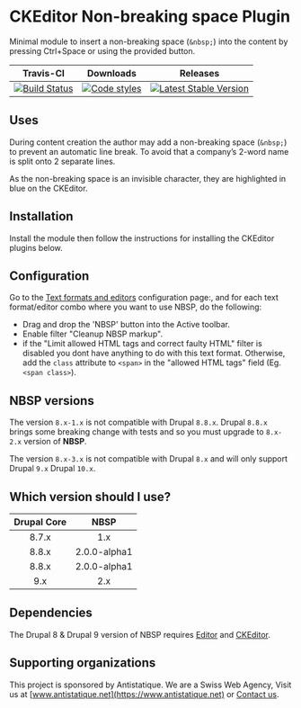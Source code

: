 # CKEditor Non-breaking space Plugin

Minimal module to insert a non-breaking space (`&nbsp;`)
into the content by pressing Ctrl+Space or using the provided button.

|       Travis-CI        |        Downloads        |         Releases         |
|:----------------------:|:-----------------------:|:------------------------:|
| [![Build Status](https://github.com/antistatique/drupal-ckeditor-nbsp/actions/workflows/ci.yml/badge.svg)](https://github.com/antistatique/drupal-ckeditor-nbsp/actions/workflows/ci.yml) | [![Code styles](https://github.com/antistatique/drupal-ckeditor-nbsp/actions/workflows/styles.yml/badge.svg)](https://github.com/antistatique/drupal-ckeditor-nbsp/actions/workflows/styles.yml) | [![Latest Stable Version](https://img.shields.io/badge/release-v2.0-blue.svg?style=flat-square)](https://www.drupal.org/project/nbsp/releases) |

## Uses

During content creation the author may add a non-breaking space (`&nbsp;`)
to prevent an automatic line break.
To avoid that a company’s 2-word name is split onto 2 separate lines.

As the non-breaking space is an invisible character,
they are highlighted in blue on the CKEditor.

## Installation

Install the module then follow the instructions
for installing the CKEditor plugins below.

## Configuration

Go to the [Text formats and editors](/admin/config/content/formats)
configuration page:, and for each text format/editor combo
where you want to use NBSP, do the following:

* Drag and drop the 'NBSP' button into the Active toolbar.
* Enable filter "Cleanup NBSP markup".
* if the "Limit allowed HTML tags and correct faulty HTML" filter is disabled
you dont have anything to do with this text format.
Otherwise, add the `class` attribute to `<span>` in the "allowed HTML tags"
field (Eg. `<span class>`).

## NBSP versions

The version `8.x-1.x` is not compatible with Drupal `8.8.x`.
Drupal `8.8.x` brings some breaking change with tests and so you
must upgrade to `8.x-2.x` version of **NBSP**.

The version `8.x-3.x` is not compatible with Drupal `8.x` and will only support Drupal `9.x` Drupal `10.x`.

## Which version should I use?

| Drupal Core |     NBSP     |
|:-----------:|:------------:|
|    8.7.x    |     1.x      |
|    8.8.x    | 2.0.0-alpha1 |
|    8.8.x    | 2.0.0-alpha1 |
|     9.x     |    2.x       |

## Dependencies

The Drupal 8 & Drupal 9 version of NBSP requires
[Editor](https://www.drupal.org/project/editor) and
[CKEditor](https://www.drupal.org/project/ckeditor).

## Supporting organizations

This project is sponsored by Antistatique. We are a Swiss Web Agency,
Visit us at [www.antistatique.net](https://www.antistatique.net) or
[Contact us](mailto:info@antistatique.net).

